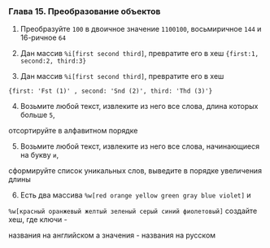 ### Глава 15. Преобразование объектов

1. Преобразуйте ```100``` в двоичное значение ```1100100```, восьмиричное ```144``` и 16-ричное ```64```

2.  Дан массив ```%i[first second third]```, превратите его в хеш ```{first:1, second:2, third:3}```

3.  Дан массив ```%i[first second third]```, превратите его в хеш

```{first: 'Fst (1)' , second: 'Snd (2)', third: 'Thd (3)'}```

4. Возьмите любой текст, извлеките из него все слова, длина которых больше ```5```,

отсортируйте в алфавитном порядке

5. Возьмите любой текст, извлеките из него все слова, начинающиеся на букву ```и```,

сформируйте список уникальных слов, выведите в порядке увеличения длины

6. Есть два массива ```%w[red orange yellow green gray blue violet]``` и

```%w[красный оранжевый желтый зеленый серый синий фиолетовый]``` создайте хеш, где ключи -

названия на английском а значения - названия на русском
